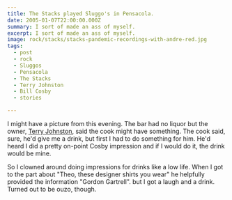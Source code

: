 ```yaml
---
title: The Stacks played Sluggo's in Pensacola.
date: 2005-01-07T22:00:00.000Z
summary: I sort of made an ass of myself.
excerpt: I sort of made an ass of myself.
image: rock/stacks/stacks-pandemic-recordings-with-andre-red.jpg
tags:
  - post
  - rock
  - Sluggos
  - Pensacola
  - The Stacks
  - Terry Johnston
  - Bill Cosby
  - stories

---
```


I might have a picture from this evening. The bar had no liquor but the owner, [Terry Johnston](https://en.wikipedia.org/wiki/This_Bike_Is_a_Pipe_Bomb), said the cook might have something. The cook said, sure, he'd give me a drink, but first I had to do something for him. He'd heard I did a pretty on-point Cosby impression and if I would do it, the drink would be mine.

So I clowned around doing impressions for drinks like a low life. When I got to the part about "Theo, these designer shirts you wear" he helpfully provided the information "Gordon Gartrell". but I got a laugh and a drink. Turned out to be ouzo, though.
